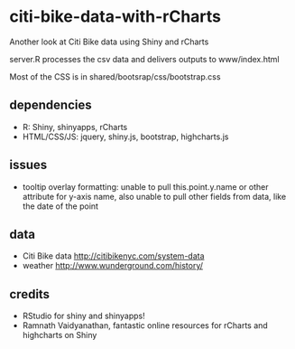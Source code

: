 citi-bike-data-with-rCharts
===========================

Another look at Citi Bike data using Shiny and rCharts

server.R processes the csv data and delivers outputs to www/index.html

Most of the CSS is in shared/bootsrap/css/bootstrap.css


## dependencies

- R: Shiny, shinyapps, rCharts
- HTML/CSS/JS: jquery, shiny.js, bootstrap, highcharts.js

## issues

- tooltip overlay formatting: unable to pull this.point.y.name or other attribute for y-axis name, also unable to pull other fields from data, like the date of the point

## data

-  Citi Bike data http://citibikenyc.com/system-data
- weather http://www.wunderground.com/history/

## credits

- RStudio for shiny and shinyapps!
- Ramnath Vaidyanathan, fantastic online resources for rCharts and highcharts on Shiny

